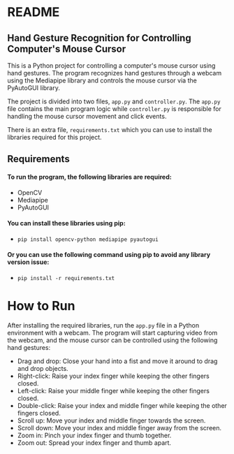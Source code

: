 # README
## Hand Gesture Recognition for Controlling Computer's Mouse Cursor
This is a Python project for controlling a computer's mouse cursor using hand gestures. The program recognizes hand gestures through a webcam using the Mediapipe library and controls the mouse cursor via the PyAutoGUI library.

The project is divided into two files, `app.py` and `controller.py`. The `app.py` file contains the main program logic while `controller.py` is responsible for handling the mouse cursor movement and click events.

There is an extra file, `requirements.txt` which you can use to install the libraries required for this project.

## Requirements
#### To run the program, the following libraries are required:<br>
  - OpenCV<br>
  - Mediapipe<br>
  - PyAutoGUI<br>
 
#### You can install these libraries using pip:<br>
  -  `pip install opencv-python mediapipe pyautogui`<br>
#### Or you can use the following command using pip to avoid any library version issue:<br>
  - `pip install -r requirements.txt`

# How to Run
After installing the required libraries, run the `app.py` file in a Python environment with a webcam. The program will start capturing video from the webcam, and the mouse cursor can be controlled using the following hand gestures:

  - Drag and drop: Close your hand into a fist and move it around to drag and drop objects.
  - Right-click: Raise your index finger while keeping the other fingers closed.
  - Left-click: Raise your middle finger while keeping the other fingers closed.
  - Double-click: Raise your index and middle finger while keeping the other fingers closed.
  - Scroll up: Move your index and middle finger towards the screen.
  - Scroll down: Move your index and middle finger away from the screen.
  - Zoom in: Pinch your index finger and thumb together.
  - Zoom out: Spread your index finger and thumb apart.

